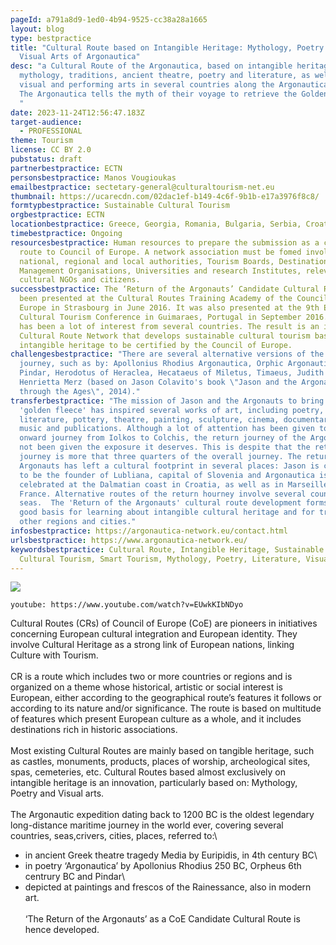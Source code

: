 ```yaml
---
pageId: a791a8d9-1ed0-4b94-9525-cc38a28a1665
layout: blog
type: bestpractice
title: "Cultural Route based on Intangible Heritage: Mythology, Poetry and
  Visual Arts of Argonautica"
desc: "a Cultural Route of the Argonautica, based on intangible heritage of
  mythology, traditions, ancient theatre, poetry and literature, as well as
  visual and performing arts in several countries along the Argonautica Route.
  The Argonautica tells the myth of their voyage to retrieve the Golden Fleece.
  "
date: 2023-11-24T12:56:47.183Z
target-audience:
  - PROFESSIONAL
theme: Tourism
license: CC BY 2.0
pubstatus: draft
partnerbestpractice: ECTN
personsbestpractice: Manos Vougioukas
emailbestpractice: sectetary-general@culturaltourism-net.eu
thumbnail: https://ucarecdn.com/02dac1ef-b149-4c6f-9b1b-e17a3976f8c8/
formtypbestpractice: Sustainable Cultural Tourism
orgbestpractice: ECTN
locationbestpractice: Greece, Georgia, Romania, Bulgaria, Serbia, Croatia, Slovenia, Italy, France
timebestpractice: Ongoing
resourcesbestpractice: Human resources to prepare the submission as a candidte
  route to Council of Europe. A network association must be fomed involving
  national, regional and local authorities, Tourism Boards, Destination
  Management Organisations, Universities and research Institutes, relevant
  cultural NGOs and citizens.
successbestpractice: The ‘Return of the Argonauts’ Candidate Cultural Route has
  been presented at the Cultural Routes Training Academy of the Council of
  Europe in Strasbourg in June 2016. It was also presented at the 9th European
  Cultural Tourism Conference in Guimaraes, Portugal in September 2016. There
  has been a lot of interest from several countries. The result is an innovative
  Cultural Route Network that develops sustainable cultural tourism based on
  intangible heritage to be certified by the Council of Europe.
challengesbestpractice: "There are several alternative versions of the return
  journey, such as by: Apollonius Rhodius Argonautica, Orphic Argonautica,
  Pindar, Herodotus of Heraclea, Hecataeus of Miletus, Timaeus, Judith Bacon,
  Henrietta Merz (based on Jason Colavito's book \"Jason and the Argonauts
  through the Ages\", 2014)."
transferbestpractice: "The mission of Jason and the Argonauts to bring back the
  'golden fleece' has inspired several works of art, including poetry,
  literature, pottery, theatre, painting, sculpture, cinema, documentaries,
  music and publications. Although a lot of attention has been given to the
  onward journey from Iolkos to Colchis, the return journey of the Argonauts has
  not been given the exposure it deserves. This is despite that the return
  journey is more that three quarters of the overall journey. The return of the
  Argonauts has left a cultural footprint in several places: Jason is considered
  to be the founder of Lubliana, capital of Slovenia and Argonautica is
  celebrated at the Dalmatian coast in Croatia, as well as in Marseille south of
  France. Alternative routes of the return hourney involve several countries and
  seas.  The 'Return of the Argonauts' cultural route development forms a very
  good basis for learning about intangible cultural heritage and for transfer to
  other regions and cities."
infosbestpractice: https://argonautica-network.eu/contact.html
urlsbestpractice: https://www.argonautica-network.eu/
keywordsbestpractice: Cultural Route, Intangible Heritage, Sustainable Tourism,
  Cultural Tourism, Smart Tourism, Mythology, Poetry, Literature, Visual Arts
---
```

![](https://ucarecdn.com/3ad25c6f-3760-4047-8f45-4c78d799ac4f/)

`youtube: https://www.youtube.com/watch?v=EUwkKIbNDyo`

<!--StartFragment-->

Cultural Routes (CRs) of Council of Europe (CoE) are pioneers in initiatives concerning European cultural integration and European identity. They involve Cultural Heritage as a strong link of European nations, linking Culture with Tourism.\
\
CR is a route which includes two or more countries or regions and is organized on a theme whose historical, artistic or social interest is European, either according to the geographical route’s features it follows or according to its nature and/or significance. The route is based on multitude of features which present European culture as a whole, and it includes destinations rich in historic associations.\
\
Most existing Cultural Routes are mainly based on tangible heritage, such as castles, monuments, products, places of worship, archeological sites, spas, cemeteries, etc. Cultural Routes based almost exclusively on\
intangible heritage is an innovation, particularly based on: Mythology, Poetry and Visual arts.\
\
The Argonautic expedition dating back to 1200 BC is the oldest legendary long-distance maritime journey in the world ever, covering several countries, seas,crivers, cities, places, referred to:\

* in ancient Greek theatre tragedy Media by Euripidis, in 4th century BC\
* in poetry ‘Argonautica’ by Apollonius Rhodius 250 BC, Orpheus 6th centrury BC and Pindar\
* depicted at paintings and frescos of the Rainessance, also in modern art.\
  \
  ‘The Return of the Argonauts’ as a CoE Candidate Cultural Route is hence developed.

<!--EndFragment-->